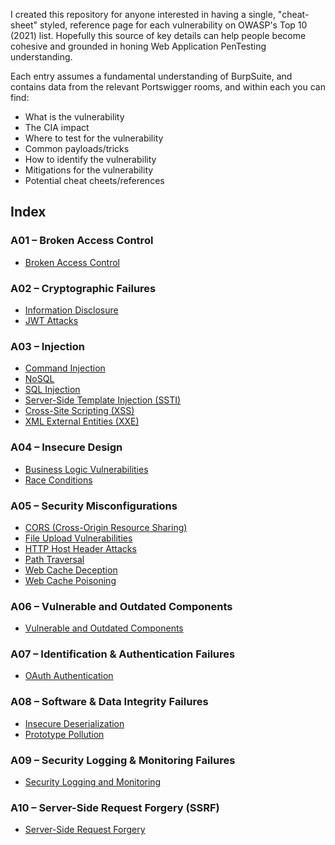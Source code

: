 I created this repository for anyone interested in having a single, "cheat-sheet" styled, reference page for each vulnerability on OWASP's Top 10 (2021) list.
Hopefully this source of key details can help people become cohesive and grounded in honing Web Application PenTesting understanding. 

Each entry assumes a fundamental understanding of BurpSuite, and contains data from the relevant Portswigger rooms, and within each you can find:
- What is the vulnerability
- The CIA impact
- Where to test for the vulnerability
- Common payloads/tricks
- How to identify the vulnerability
- Mitigations for the vulnerability
- Potential cheat cheets/references


## Index

### A01 – Broken Access Control
- [Broken Access Control](A01-Broken-Access-Control/Broken-Access-Control.md)

### A02 – Cryptographic Failures
- [Information Disclosure](A02-Cryptographic-Failures/Information-Disclosure.md)
- [JWT Attacks](A02-Cryptographic-Failures/JWT-Attacks.md)

### A03 – Injection
- [Command Injection](A03-Injection/Command-Injection.md)
- [NoSQL](A03-Injection/NoSQL.md)
- [SQL Injection](A03-Injection/SQL-Injection.md)
- [Server-Side Template Injection (SSTI)](A03-Injection/SSTI-Server-Side-Template-Injection.md)
- [Cross-Site Scripting (XSS)](A03-Injection/XSS-Cross-Site-Scripting.md)
- [XML External Entities (XXE)](A03-Injection/XXE-XML-External-Entities-Injection.md)

### A04 – Insecure Design
- [Business Logic Vulnerabilities](A04-Insecure-Design/Business-Logic-Vulnerabilities.md)
- [Race Conditions](A04-Insecure-Design/Race-Conditions.md)

### A05 – Security Misconfigurations
- [CORS (Cross-Origin Resource Sharing)](A05-Security-Misconfigurations/CORS-Cross-Origin-Resource-Sharing.md)
- [File Upload Vulnerabilities](A05-Security-Misconfigurations/File-Upload-Vulnerabilities.md)
- [HTTP Host Header Attacks](A05-Security-Misconfigurations/HTTP-Host-Header-Attacks.md)
- [Path Traversal](A05-Security-Misconfigurations/Path-Traversal.md)
- [Web Cache Deception](A05-Security-Misconfigurations/Web-Cache-Deception.md)
- [Web Cache Poisoning](A05-Security-Misconfigurations/Web-Cache-Poisoning.md)

### A06 – Vulnerable and Outdated Components
- [Vulnerable and Outdated Components](A06-Vulnerable-and-Outdated-Components/Vulnerable-and-Outdated-Components.md)

### A07 – Identification & Authentication Failures
- [OAuth Authentication](A07-Broken-Authentication/OAuth-Authentication.md)

### A08 – Software & Data Integrity Failures
- [Insecure Deserialization](A08-Software-and-Data-Integrity-Failures/Insecure-Deserialization.md)
- [Prototype Pollution](A08-Software-and-Data-Integrity-Failures/Prototype-Pollution.md)

### A09 – Security Logging & Monitoring Failures
- [Security Logging and Monitoring](A09-Security-Logging-and-Monitoring/Security-Logging-and-Monitoring.md)

### A10 – Server-Side Request Forgery (SSRF)
- [Server-Side Request Forgery](A10-Server-Side-Request-Forgery/Server-Side-Request-Forgery.md)
